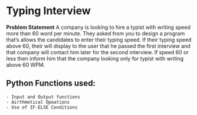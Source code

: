 # Typing Interview
**Problem Statement**
        A company is looking to hire a typist with writing speed more than 60 word per minute. They asked from you to design a program that’s allows the candidates to enter their typing speed. If their typing speed above 60, their will display to the user that he passed the first interview and that company will contact him later for the second interview. If speed 60 or less then inform him that the company looking only for typist with writing above 60 WPM.
## Python Functions used:
    - Input and Output functions
    - Airthmetical Opeations
    - Use of IF-ELSE Conditions